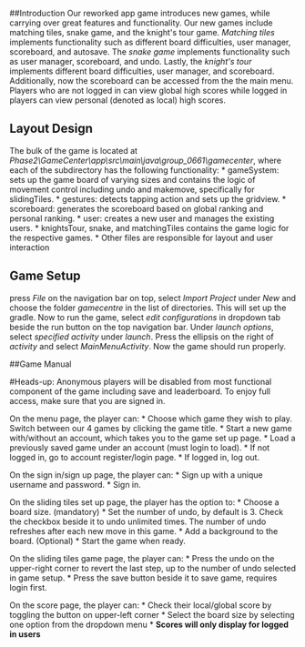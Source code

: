 ##Introduction
Our reworked app game introduces new games, while carrying over great features and functionality.
Our new games include matching tiles, snake game, and the knight's tour game. *Matching tiles* implements
functionality such as different board difficulties, user manager, scoreboard, and autosave. The *snake
game* implements functionality such as user manager, scoreboard, and undo. Lastly, the *knight's tour* implements
different board difficulties, user manager, and scoreboard.
Additionally, now the scoreboard can be accessed from the the main menu. Players who are not logged
in can view global high scores while logged in players can view personal (denoted as local) high scores.


## Layout Design
The bulk of the game is located at *Phase2\GameCenter\app\src\main\java\group_0661\gamecenter*, where each
of the subdirectory has the following functionality:
    * gameSystem: sets up the game board of varying sizes and contains the logic of movement
      control including undo and makemove, specifically for slidingTiles.
    * gestures: detects tapping action and sets up the gridview.
    * scoreboard: generates the scoreboard based on global ranking and personal ranking.
    * user: creates a new user and manages the existing users.
    * knightsTour, snake, and matchingTiles contains the game logic for the respective games.
    * Other files are responsible for layout and user interaction


## Game Setup
press *File* on the navigation bar on top, select *Import Project* under *New* and
choose the folder *gamecentre* in the list of directories. This will set up the gradle.
Now to run the game, select *edit configurations* in dropdown tab beside the run button on the
top navigation bar. Under *launch options*, select *specified activity* under *launch*.
Press the ellipsis on the right of *activity* and select *MainMenuActivity*.
Now the game should run properly.

##Game Manual

#Heads-up:
    Anonymous players will be disabled from most functional component of the game including
    save and leaderboard. To enjoy full access, make sure that you are signed in.

On the menu page, the player can:
    * Choose which game they wish to play. Switch between our 4 games by clicking the game title.
    * Start a new game with/without an account, which takes you to the game set up page.
    * Load a previously saved game under an account (must login to load).
    * If not logged in, go to account register/login page.
    * If logged in, log out.

On the sign in/sign up page, the player can:
    * Sign up with a unique username and password.
    * Sign in.

On the sliding tiles set up page, the player has the option to:
    * Choose a board size. (mandatory)
    * Set the number of undo, by default is 3. Check the checkbox beside it to undo unlimited times.
     The number of undo refreshes after each new move in this game.
    * Add a background to the board. (Optional)
    * Start the game when ready.

On the sliding tiles game page, the player can:
    * Press the undo on the upper-right corner to revert the last step,
      up to the number of undo selected in game setup.
    * Press the save button beside it to save game, requires login first.

On the score page, the player can:
    * Check their local/global score by toggling the button on upper-left corner
    * Select the board size by selecting one option from the dropdown menu
    * **Scores will only display for logged in users**